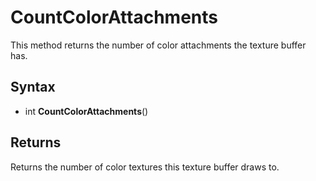 # CountColorAttachments

This method returns the number of color attachments the texture buffer has.

## Syntax

- int **CountColorAttachments**()

## Returns

Returns the number of color textures this texture buffer draws to.
